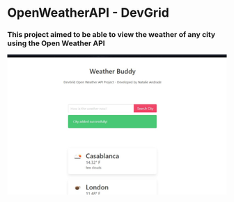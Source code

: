 # OpenWeatherAPI - DevGrid

### This project aimed to be able to view the weather of any city using the Open Weather API

![alt text](https://raw.githubusercontent.com/andradenatalie/OpenWeatherAPI/main/Prints/added_city.jpg)
